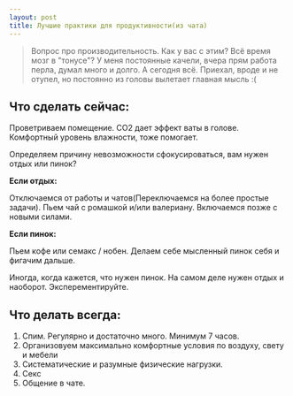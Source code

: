 ```yaml
---
layout: post
title: Лучшие практики для продуктивности(из чата)
---
```


>Вопрос про производительность. Как у вас с этим? Всё время мозг в "тонусе"? У меня постоянные качели, вчера прям работа перла, думал много и долго. А сегодня всё. Приехал, вроде и не отупел, но постоянно из головы вылетает главная мысль :(

## Что сделать сейчас:

Проветриваем помещение. CO2 дает эффект ваты в голове. Комфортный уровень влажности, тоже помогает.

Определяем причину невозможности сфокусироваться, вам нужен отдых или пинок? 

**Если отдых:** 

Отключаемся от работы и чатов(Переключаемся на более простые задачи). Пьем чай с ромашкой и/или валериану. Включаемся позже с новыми силами.

**Если пинок:**

Пьем кофе или семакс / нобен. Делаем себе мысленный пинок себя и фигачим дальше. 

Иногда, когда кажется, что нужен пинок. На самом деле нужен отдых и наоборот. Эксперементируйте.

## Что делать всегда: 

1. Спим. Регулярно и достаточно много. Минимум 7 часов. 
1. Организовуем максимально комфортные условия по воздуху, свету и мебели
1. Систематические и разумные физические нагрузки.
1. Секс
1. Общение в чате. 

